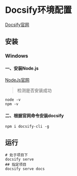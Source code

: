 # Docsify环境配置

[Docsify官网](https://docsify.js.org/#/zh-cn/quickstart)



## 安装

### Windows

#### 一、安装Node.js

[NodeJs官网](https://nodejs.org/zh-cn/)

> 检测是否安装成功

```shell
node -v
npm -v
```

#### 二、根据官网命令安装docsify

```shell
npm i docsify-cli -g
```

## 运行

```shell
# 处于项目下
docsify serve
## 指定项目
docsify serve docs
```
